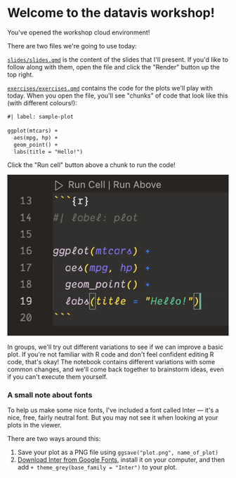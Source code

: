 # Welcome to the datavis workshop!

You've opened the workshop cloud environment!

There are two files we're going to use today:

[`slides/slides.qmd`](/slides/slides.qmd) is the content of the slides that I'll present. If you'd like to follow along with them, open the file and click the "Render" button up the top right.

[`exercises/exercises.qmd`](/exercises/exercises.qmd) contains the code for the plots we'll play with today. When you open the file, you'll see "chunks" of code that look like this (with different colours!):

```{r}
#| label: sample-plot

ggplot(mtcars) + 
  aes(mpg, hp) +
  geom_point() +
  labs(title = "Hello!")
```

Click the "Run cell" button above a chunk to run the code!

![A picture of a chunk of code, with the words "Run cell" at the top.](/.devcontainer/chunk.png)

In groups, we'll try out different variations to see if we can improve a basic plot. If you're not familiar with R code and don't feel confident editing R code, that's okay! The notebook contains different variations with some common changes, and we'll come back together to brainstorm ideas, even if you can't execute them yourself.

### A small note about fonts

To help us make some nice fonts, I've included a font called Inter — it's a nice, free, fairly neutral font. But you may not see it when looking at your plots in the viewer.

There are two ways around this:

1. Save your plot as a PNG file using `ggsave("plot.png", name_of_plot)`
2. [Download Inter from Google Fonts](https://fonts.google.com/specimen/Inter), install it on your computer, and then add `+ theme_grey(base_family = "Inter")` to your plot.
